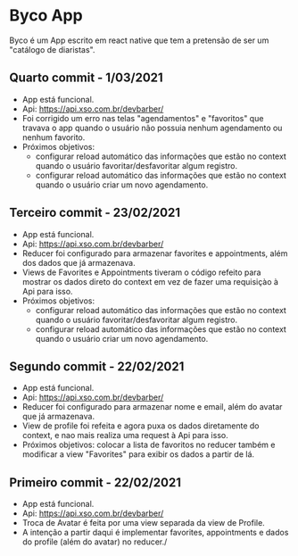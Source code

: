 # Byco App

Byco é um App escrito em react native que tem a pretensão de ser um "catálogo de diaristas".

## Quarto commit - 1/03/2021
* App está funcional.
* Api: https://api.xso.com.br/devbarber/
* Foi corrigido um erro nas telas "agendamentos" e "favoritos" que travava o app quando o usuário não possuia nenhum agendamento ou nenhum favorito.
* Próximos objetivos: 
  * configurar reload automático das informações que estão no context quando o usuário favoritar/desfavoritar algum registro.
  * configurar reload automático das informações que estão no context quando o usuário criar um novo agendamento.

## Terceiro commit - 23/02/2021
* App está funcional.
* Api: https://api.xso.com.br/devbarber/
* Reducer foi configurado para armazenar favorites e appointments, além dos dados que já armazenava.
* Views de Favorites e Appointments tiveram o código refeito para mostrar os dados direto do context em vez de fazer uma requisiçào à Api para isso.
* Próximos objetivos: 
  * configurar reload automático das informações que estão no context quando o usuário favoritar/desfavoritar algum registro.
  * configurar reload automático das informações que estão no context quando o usuário criar um novo agendamento.

## Segundo commit - 22/02/2021
* App está funcional.
* Api: https://api.xso.com.br/devbarber/
* Reducer foi configurado para armazenar nome e email, além do avatar que já armazenava.
* View de profile foi refeita e agora puxa os dados diretamente do context, e nao mais realiza uma request à Api para isso.
* Próximos objetivos: colocar a lista de favoritos no reducer também e modificar a view "Favorites" para exibir os dados a partir de lá.

## Primeiro commit - 22/02/2021

* App está funcional.
* Api: https://api.xso.com.br/devbarber/
* Troca de Avatar é feita por uma view separada da view de Profile.
* A intenção a partir daqui é implementar favorites, appointments e dados do profile (além do avatar) no reducer./